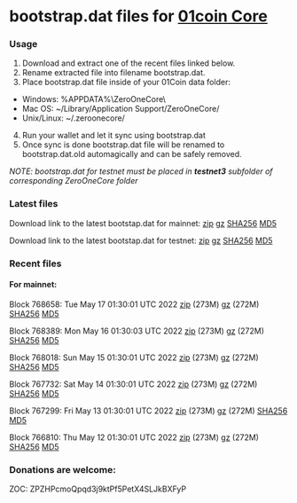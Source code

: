 # bootstrap.dat files for [01coin Core](https://01coin.io)

### Usage

1. Download and extract one of the recent files linked below.
2. Rename extracted file into filename bootstrap.dat.
3. Place bootstrap.dat file inside of your 01Coin data folder:
 - Windows: %APPDATA%\ZeroOneCore\
 - Mac OS: ~/Library/Application Support/ZeroOneCore/
 - Unix/Linux: ~/.zeroonecore/
4. Run your wallet and let it sync using bootstrap.dat
5. Once sync is done bootstrap.dat file will be renamed to bootstrap.dat.old automagically and can be safely removed.

_NOTE: bootstrap.dat for testnet must be placed in **testnet3** subfolder of corresponding ZeroOneCore folder_

### Latest files
Download link to the latest bootstap.dat for mainnet: [zip](https://files.01coin.io/mainnet/bootstrap.dat.zip) [gz](https://files.01coin.io/mainnet/bootstrap.dat.tar.gz) [SHA256](https://files.01coin.io/mainnet/sha256.txt) [MD5](https://files.01coin.io/mainnet/md5.txt)

Download link to the latest bootstap.dat for testnet: [zip](https://files.01coin.io/testnet/bootstrap.dat.zip) [gz](https://files.01coin.io/testnet/bootstrap.dat.tar.gz) [SHA256](https://files.01coin.io/testnet/sha256.txt) [MD5](https://files.01coin.io/testnet/md5.txt)

### Recent files

#### For mainnet:

Block 768658: Tue May 17 01:30:01 UTC 2022 [zip](https://files.01coin.io/mainnet/2022-05-17/bootstrap.dat.zip) (273M) [gz](https://files.01coin.io/mainnet/2022-05-17/bootstrap.dat.tar.gz) (272M) [SHA256](https://files.01coin.io/mainnet/2022-05-17/sha256.txt) [MD5](https://files.01coin.io/mainnet/2022-05-17/md5.txt)

Block 768389: Mon May 16 01:30:03 UTC 2022 [zip](https://files.01coin.io/mainnet/2022-05-16/bootstrap.dat.zip) (273M) [gz](https://files.01coin.io/mainnet/2022-05-16/bootstrap.dat.tar.gz) (272M) [SHA256](https://files.01coin.io/mainnet/2022-05-16/sha256.txt) [MD5](https://files.01coin.io/mainnet/2022-05-16/md5.txt)

Block 768018: Sun May 15 01:30:01 UTC 2022 [zip](https://files.01coin.io/mainnet/2022-05-15/bootstrap.dat.zip) (273M) [gz](https://files.01coin.io/mainnet/2022-05-15/bootstrap.dat.tar.gz) (272M) [SHA256](https://files.01coin.io/mainnet/2022-05-15/sha256.txt) [MD5](https://files.01coin.io/mainnet/2022-05-15/md5.txt)

Block 767732: Sat May 14 01:30:01 UTC 2022 [zip](https://files.01coin.io/mainnet/2022-05-14/bootstrap.dat.zip) (273M) [gz](https://files.01coin.io/mainnet/2022-05-14/bootstrap.dat.tar.gz) (272M) [SHA256](https://files.01coin.io/mainnet/2022-05-14/sha256.txt) [MD5](https://files.01coin.io/mainnet/2022-05-14/md5.txt)

Block 767299: Fri May 13 01:30:01 UTC 2022 [zip](https://files.01coin.io/mainnet/2022-05-13/bootstrap.dat.zip) (273M) [gz](https://files.01coin.io/mainnet/2022-05-13/bootstrap.dat.tar.gz) (272M) [SHA256](https://files.01coin.io/mainnet/2022-05-13/sha256.txt) [MD5](https://files.01coin.io/mainnet/2022-05-13/md5.txt)

Block 766810: Thu May 12 01:30:01 UTC 2022 [zip](https://files.01coin.io/mainnet/2022-05-12/bootstrap.dat.zip) (273M) [gz](https://files.01coin.io/mainnet/2022-05-12/bootstrap.dat.tar.gz) (272M) [SHA256](https://files.01coin.io/mainnet/2022-05-12/sha256.txt) [MD5](https://files.01coin.io/mainnet/2022-05-12/md5.txt)


### Donations are welcome:

ZOC: ZPZHPcmoQpqd3j9ktPf5PetX4SLJkBXFyP
